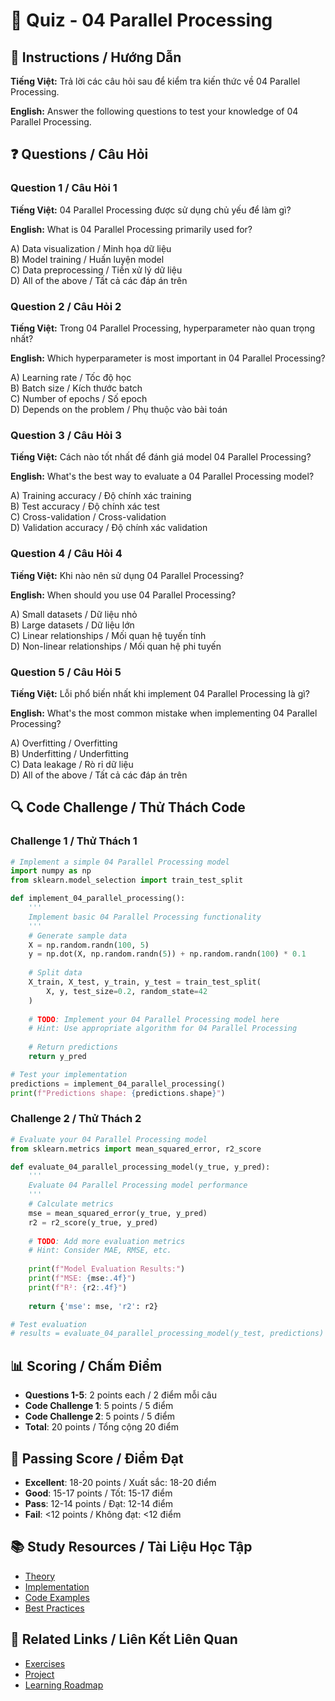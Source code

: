 # 🧠 Quiz - 04 Parallel Processing

## 📝 Instructions / Hướng Dẫn

**Tiếng Việt:** Trả lời các câu hỏi sau để kiểm tra kiến thức về 04 Parallel Processing.

**English:** Answer the following questions to test your knowledge of 04 Parallel Processing.

## ❓ Questions / Câu Hỏi

### Question 1 / Câu Hỏi 1
**Tiếng Việt:** 04 Parallel Processing được sử dụng chủ yếu để làm gì?

**English:** What is 04 Parallel Processing primarily used for?

A) Data visualization / Minh họa dữ liệu  
B) Model training / Huấn luyện model  
C) Data preprocessing / Tiền xử lý dữ liệu  
D) All of the above / Tất cả các đáp án trên

### Question 2 / Câu Hỏi 2
**Tiếng Việt:** Trong 04 Parallel Processing, hyperparameter nào quan trọng nhất?

**English:** Which hyperparameter is most important in 04 Parallel Processing?

A) Learning rate / Tốc độ học  
B) Batch size / Kích thước batch  
C) Number of epochs / Số epoch  
D) Depends on the problem / Phụ thuộc vào bài toán

### Question 3 / Câu Hỏi 3
**Tiếng Việt:** Cách nào tốt nhất để đánh giá model 04 Parallel Processing?

**English:** What's the best way to evaluate a 04 Parallel Processing model?

A) Training accuracy / Độ chính xác training  
B) Test accuracy / Độ chính xác test  
C) Cross-validation / Cross-validation  
D) Validation accuracy / Độ chính xác validation

### Question 4 / Câu Hỏi 4
**Tiếng Việt:** Khi nào nên sử dụng 04 Parallel Processing?

**English:** When should you use 04 Parallel Processing?

A) Small datasets / Dữ liệu nhỏ  
B) Large datasets / Dữ liệu lớn  
C) Linear relationships / Mối quan hệ tuyến tính  
D) Non-linear relationships / Mối quan hệ phi tuyến

### Question 5 / Câu Hỏi 5
**Tiếng Việt:** Lỗi phổ biến nhất khi implement 04 Parallel Processing là gì?

**English:** What's the most common mistake when implementing 04 Parallel Processing?

A) Overfitting / Overfitting  
B) Underfitting / Underfitting  
C) Data leakage / Rò rỉ dữ liệu  
D) All of the above / Tất cả các đáp án trên

## 🔍 Code Challenge / Thử Thách Code

### Challenge 1 / Thử Thách 1
```python
# Implement a simple 04 Parallel Processing model
import numpy as np
from sklearn.model_selection import train_test_split

def implement_04_parallel_processing():
    '''
    Implement basic 04 Parallel Processing functionality
    '''
    # Generate sample data
    X = np.random.randn(100, 5)
    y = np.dot(X, np.random.randn(5)) + np.random.randn(100) * 0.1
    
    # Split data
    X_train, X_test, y_train, y_test = train_test_split(
        X, y, test_size=0.2, random_state=42
    )
    
    # TODO: Implement your 04 Parallel Processing model here
    # Hint: Use appropriate algorithm for 04 Parallel Processing
    
    # Return predictions
    return y_pred

# Test your implementation
predictions = implement_04_parallel_processing()
print(f"Predictions shape: {predictions.shape}")
```

### Challenge 2 / Thử Thách 2
```python
# Evaluate your 04 Parallel Processing model
from sklearn.metrics import mean_squared_error, r2_score

def evaluate_04_parallel_processing_model(y_true, y_pred):
    '''
    Evaluate 04 Parallel Processing model performance
    '''
    # Calculate metrics
    mse = mean_squared_error(y_true, y_pred)
    r2 = r2_score(y_true, y_pred)
    
    # TODO: Add more evaluation metrics
    # Hint: Consider MAE, RMSE, etc.
    
    print(f"Model Evaluation Results:")
    print(f"MSE: {mse:.4f}")
    print(f"R²: {r2:.4f}")
    
    return {'mse': mse, 'r2': r2}

# Test evaluation
# results = evaluate_04_parallel_processing_model(y_test, predictions)
```

## 📊 Scoring / Chấm Điểm

- **Questions 1-5**: 2 points each / 2 điểm mỗi câu
- **Code Challenge 1**: 5 points / 5 điểm
- **Code Challenge 2**: 5 points / 5 điểm
- **Total**: 20 points / Tổng cộng 20 điểm

## 🎯 Passing Score / Điểm Đạt

- **Excellent**: 18-20 points / Xuất sắc: 18-20 điểm
- **Good**: 15-17 points / Tốt: 15-17 điểm  
- **Pass**: 12-14 points / Đạt: 12-14 điểm
- **Fail**: <12 points / Không đạt: <12 điểm

## 📚 Study Resources / Tài Liệu Học Tập

- [Theory](./THEORY_04_parallel_processing.md)
- [Implementation](./IMPLEMENTATION_04_parallel_processing.md)
- [Code Examples](./CODE_EXAMPLES_04_parallel_processing.md)
- [Best Practices](./BEST_PRACTICES_04_parallel_processing.md)

## 🔗 Related Links / Liên Kết Liên Quan

- [Exercises](./EXERCISES_04_parallel_processing.md)
- [Project](./PROJECT_04_parallel_processing.md)
- [Learning Roadmap](./LEARNING_ROADMAP_04_parallel_processing.md)
